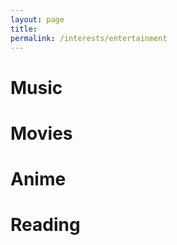 ```yaml
---
layout: page
title: 
permalink: /interests/entertainment
---
```


# Music

# Movies

# Anime

# Reading

